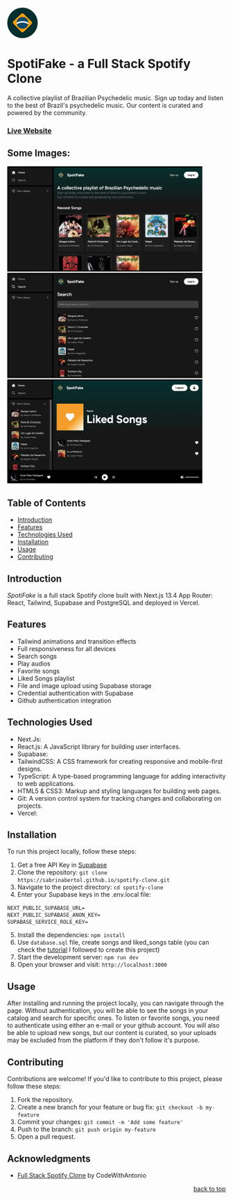 <a name="readme-top"></a>

<img src="./public/images/logo.png" alt="Logo" width="70" height="70">

# SpotiFake - a Full Stack Spotify Clone
A collective playlist of Brazilian Psychedelic music.
Sign up today and listen to the best of Brazil's psychedelic music. Our content is curated and powered by the community.

### [Live Website](https://sabrinabertol.github.io/spotify-clone/)
## Some Images:
<img width="450px;" src="./public/images/home.png"/>
<img width="450px;" src="./public/images/search.png"/>
<img width="450px;" src="./public/images/likedsongs.png"/>


## Table of Contents
- [Introduction](#introduction)
- [Features](#features)
- [Technologies Used](#technologies-used)
- [Installation](#installation)
- [Usage](#usage)
- [Contributing](#contributing)

## Introduction
*SpotiFake* is a full stack Spotify clone built with Next.js 13.4 App Router: React, Tailwind, Supabase and PostgreSQL and deployed in Vercel. 

## Features
- Tailwind animations and transition effects
- Full responsiveness for all devices
- Search songs
- Play audios
- Favorite songs
- Liked Songs playlist 
- File and image upload using Supabase storage
- Credential authentication with Supabase
- Github authentication integration


## Technologies Used
- Next.Js: 
- React.js: A JavaScript library for building user interfaces.
- Supabase: 
- TailwindCSS: A CSS framework for creating responsive and mobile-first designs.
- TypeScript: A type-based programming language for adding interactivity to web applications.
- HTML5 & CSS3: Markup and styling languages for building web pages.
- Git: A version control system for tracking changes and collaborating on projects.
- Vercel: 

## Installation
To run this project locally, follow these steps:

1. Get a free API Key in [Supabase](https://rapidapi.com/)
2. Clone the repository: `git clone https://sabrinabertol.github.io/spotify-clone.git`
3. Navigate to the project directory: `cd spotify-clone`
4. Enter your Supabase keys in the .env.local file: 
```
NEXT_PUBLIC_SUPABASE_URL=
NEXT_PUBLIC_SUPABASE_ANON_KEY=
SUPABASE_SERVICE_ROLE_KEY=
```
5. Install the dependencies: `npm install`
6. Use `database.sql` file, create songs and liked_songs table (you can check the [tutorial](https://www.codewithantonio.com/projects/music-platform) I followed to create this project)
7. Start the development server: `npm run dev`
8. Open your browser and visit: `http://localhost:3000`

## Usage
After installing and running the project locally, you can navigate through the page. Without authentication, you will be able to see the songs in your catalog and search for specific ones. To listen or favorite songs, you need to authenticate using either an e-mail or your github account. You will also be able to upload new songs, but our content is curated, so your uploads may be excluded from the platform if they don't follow it's purpose. 

## Contributing
Contributions are welcome! If you'd like to contribute to this project, please follow these steps:

1. Fork the repository.
2. Create a new branch for your feature or bug fix: `git checkout -b my-feature`
3. Commit your changes: `git commit -m 'Add some feature'`
4. Push to the branch: `git push origin my-feature`
5. Open a pull request.

## Acknowledgments

* [Full Stack Spotify Clone](https://www.codewithantonio.com/projects/music-platform) by CodeWithAntonio

<p align="right"><a href="#readme-top">back to top</a></p>